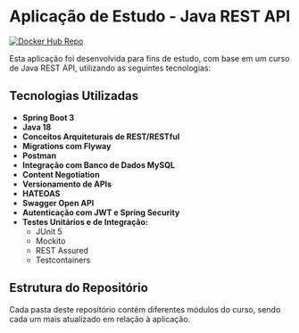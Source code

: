 # Aplicação de Estudo - Java REST API
[![Docker Hub Repo](https://img.shields.io/docker/pulls/klima1405/rest-with-spring-boot-erudio.svg)](https://hub.docker.com/repository/docker/klima1405/rest-with-spring-boot-erudio)

Esta aplicação foi desenvolvida para fins de estudo, com base em um curso de Java REST API, utilizando as seguintes tecnologias:

## Tecnologias Utilizadas

- **Spring Boot 3**
- **Java 18**
- **Conceitos Arquiteturais de REST/RESTful**
- **Migrations com Flyway**
- **Postman**
- **Integração com Banco de Dados MySQL**
- **Content Negotiation**
- **Versionamento de APIs**
- **HATEOAS**
- **Swagger Open API**
- **Autenticação com JWT e Spring Security**
- **Testes Unitários e de Integração:**
  - JUnit 5
  - Mockito
  - REST Assured
  - Testcontainers

## Estrutura do Repositório

Cada pasta deste repositório contém diferentes módulos do curso, sendo cada um mais atualizado em relação à aplicação.

